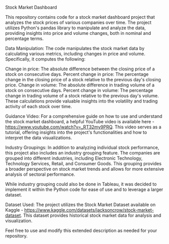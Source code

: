 Stock Market Dashboard

This repository contains code for a stock market dashboard project that analyzes the stock prices of various companies over time. The project utilizes Python's pandas library to manipulate and analyze the data, providing insights into price and volume changes, both in nominal and percentage terms.

Data Manipulation:
The code manipulates the stock market data by calculating various metrics, including changes in price and volume. Specifically, it computes the following:

Change in price: The absolute difference between the closing price of a stock on consecutive days.
Percent change in price: The percentage change in the closing price of a stock relative to the previous day's closing price.
Change in volume: The absolute difference in trading volume of a stock on consecutive days.
Percent change in volume: The percentage change in trading volume of a stock relative to the previous day's volume.
These calculations provide valuable insights into the volatility and trading activity of each stock over time.

Guidance Video:
For a comprehensive guide on how to use and understand the stock market dashboard, a helpful YouTube video is available here - https://www.youtube.com/watch?v=_RT32my9PRQ. This video serves as a tutorial, offering insights into the project's functionalities and how to interpret the data visualizations.

Industry Groupings:
In addition to analyzing individual stock performance, this project also includes an industry grouping feature. The companies are grouped into different industries, including Electronic Technology, Technology Services, Retail, and Consumer Goods. This grouping provides a broader perspective on stock market trends and allows for more extensive analysis of sectoral performance.

While industry grouping could also be done in Tableau, it was decided to implement it within the Python code for ease of use and to leverage a larger dataset.

Dataset Used:
The project utilizes the Stock Market Dataset available on Kaggle - https://www.kaggle.com/datasets/jacksoncrow/stock-market-dataset. This dataset provides historical stock market data for analysis and visualization.

Feel free to use and modify this extended description as needed for your repository.
